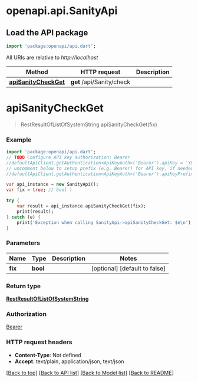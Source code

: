 # openapi.api.SanityApi

## Load the API package
```dart
import 'package:openapi/api.dart';
```

All URIs are relative to *http://localhost*

Method | HTTP request | Description
------------- | ------------- | -------------
[**apiSanityCheckGet**](SanityApi.md#apisanitycheckget) | **get** /api/Sanity/check | 


# **apiSanityCheckGet**
> RestResultOfListOfSystemString apiSanityCheckGet(fix)



### Example 
```dart
import 'package:openapi/api.dart';
// TODO Configure API key authorization: Bearer
//defaultApiClient.getAuthentication<ApiKeyAuth>('Bearer').apiKey = 'YOUR_API_KEY';
// uncomment below to setup prefix (e.g. Bearer) for API key, if needed
//defaultApiClient.getAuthentication<ApiKeyAuth>('Bearer').apiKeyPrefix = 'Bearer';

var api_instance = new SanityApi();
var fix = true; // bool | 

try { 
    var result = api_instance.apiSanityCheckGet(fix);
    print(result);
} catch (e) {
    print('Exception when calling SanityApi->apiSanityCheckGet: $e\n');
}
```

### Parameters

Name | Type | Description  | Notes
------------- | ------------- | ------------- | -------------
 **fix** | **bool**|  | [optional] [default to false]

### Return type

[**RestResultOfListOfSystemString**](RestResultOfListOfSystemString.md)

### Authorization

[Bearer](../README.md#Bearer)

### HTTP request headers

 - **Content-Type**: Not defined
 - **Accept**: text/plain, application/json, text/json

[[Back to top]](#) [[Back to API list]](../README.md#documentation-for-api-endpoints) [[Back to Model list]](../README.md#documentation-for-models) [[Back to README]](../README.md)

